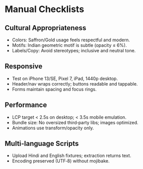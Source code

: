 # Manual Checklists

## Cultural Appropriateness
- Colors: Saffron/Gold usage feels respectful and modern.
- Motifs: Indian geometric motif is subtle (opacity ≤ 6%).
- Labels/Copy: Avoid stereotypes; inclusive and neutral tone.

## Responsive
- Test on iPhone 13/SE, Pixel 7, iPad, 1440p desktop.
- Header/nav wraps correctly; buttons readable and tappable.
- Forms maintain spacing and focus rings.

## Performance
- LCP target < 2.5s on desktop; < 3.5s mobile emulation.
- Bundle size: No oversized third‑party libs; images optimized.
- Animations use transform/opacity only.

## Multi‑language Scripts
- Upload Hindi and English fixtures; extraction returns text.
- Encoding preserved (UTF‑8) without mojibake.

